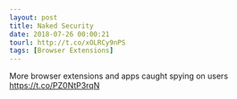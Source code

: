 ```yaml
---
layout: post
title: Naked Security
date: 2018-07-26 00:00:21
tourl: http://t.co/xOLRCy9nPS
tags: [Browser Extensions]
---
```

More browser extensions and apps caught spying on users https://t.co/PZ0NtP3rqN